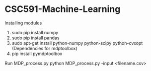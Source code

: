 # CSC591-Machine-Learning

Installing modules
1. sudo pip install numpy
2. sudo pip install pandas
3. sudo apt-get install python-numpy python-scipy python-cvxopt  (Dependencies for mdptoolbox)
4. pip install pymdptoolbox

Run MDP_process.py 
python MDP_process.py -input <filename.csv>
